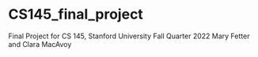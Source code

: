 # CS145_final_project
Final Project for CS 145, Stanford University
Fall Quarter 2022
Mary Fetter and Clara MacAvoy
